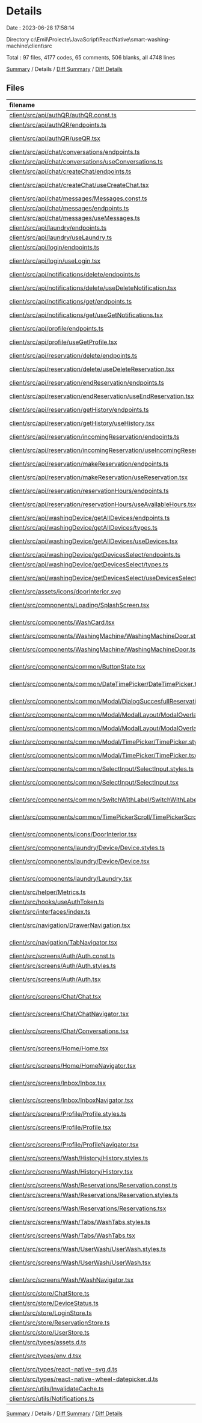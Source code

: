 # Details

Date : 2023-06-28 17:58:14

Directory c:\\Emil\\Proiecte\\JavaScript\\ReactNative\\smart-washing-machine\\client\\src

Total : 97 files,  4177 codes, 65 comments, 506 blanks, all 4748 lines

[Summary](results.md) / Details / [Diff Summary](diff.md) / [Diff Details](diff-details.md)

## Files
| filename | language | code | comment | blank | total |
| :--- | :--- | ---: | ---: | ---: | ---: |
| [client/src/api/authQR/authQR.const.ts](/client/src/api/authQR/authQR.const.ts) | TypeScript | 7 | 0 | 1 | 8 |
| [client/src/api/authQR/endpoints.ts](/client/src/api/authQR/endpoints.ts) | TypeScript | 26 | 0 | 3 | 29 |
| [client/src/api/authQR/useQR.tsx](/client/src/api/authQR/useQR.tsx) | TypeScript React | 17 | 0 | 2 | 19 |
| [client/src/api/chat/conversations/endpoints.ts](/client/src/api/chat/conversations/endpoints.ts) | TypeScript | 21 | 0 | 5 | 26 |
| [client/src/api/chat/conversations/useConversations.ts](/client/src/api/chat/conversations/useConversations.ts) | TypeScript | 26 | 1 | 5 | 32 |
| [client/src/api/chat/createChat/endpoints.ts](/client/src/api/chat/createChat/endpoints.ts) | TypeScript | 26 | 0 | 3 | 29 |
| [client/src/api/chat/createChat/useCreateChat.tsx](/client/src/api/chat/createChat/useCreateChat.tsx) | TypeScript React | 23 | 0 | 4 | 27 |
| [client/src/api/chat/messages/Messages.const.ts](/client/src/api/chat/messages/Messages.const.ts) | TypeScript | 12 | 0 | 3 | 15 |
| [client/src/api/chat/messages/endpoints.ts](/client/src/api/chat/messages/endpoints.ts) | TypeScript | 25 | 0 | 2 | 27 |
| [client/src/api/chat/messages/useMessages.ts](/client/src/api/chat/messages/useMessages.ts) | TypeScript | 14 | 1 | 2 | 17 |
| [client/src/api/laundry/endpoints.ts](/client/src/api/laundry/endpoints.ts) | TypeScript | 16 | 0 | 4 | 20 |
| [client/src/api/laundry/useLaundry.ts](/client/src/api/laundry/useLaundry.ts) | TypeScript | 26 | 0 | 5 | 31 |
| [client/src/api/login/endpoints.ts](/client/src/api/login/endpoints.ts) | TypeScript | 18 | 0 | 5 | 23 |
| [client/src/api/login/useLogin.tsx](/client/src/api/login/useLogin.tsx) | TypeScript React | 17 | 0 | 2 | 19 |
| [client/src/api/notifications/delete/endpoints.ts](/client/src/api/notifications/delete/endpoints.ts) | TypeScript | 31 | 0 | 3 | 34 |
| [client/src/api/notifications/delete/useDeleteNotification.tsx](/client/src/api/notifications/delete/useDeleteNotification.tsx) | TypeScript React | 19 | 0 | 2 | 21 |
| [client/src/api/notifications/get/endpoints.ts](/client/src/api/notifications/get/endpoints.ts) | TypeScript | 28 | 0 | 4 | 32 |
| [client/src/api/notifications/get/useGetNotifications.tsx](/client/src/api/notifications/get/useGetNotifications.tsx) | TypeScript React | 9 | 0 | 1 | 10 |
| [client/src/api/profile/endpoints.ts](/client/src/api/profile/endpoints.ts) | TypeScript | 31 | 0 | 4 | 35 |
| [client/src/api/profile/useGetProfile.tsx](/client/src/api/profile/useGetProfile.tsx) | TypeScript React | 10 | 0 | 1 | 11 |
| [client/src/api/reservation/delete/endpoints.ts](/client/src/api/reservation/delete/endpoints.ts) | TypeScript | 32 | 0 | 2 | 34 |
| [client/src/api/reservation/delete/useDeleteReservation.tsx](/client/src/api/reservation/delete/useDeleteReservation.tsx) | TypeScript React | 18 | 0 | 2 | 20 |
| [client/src/api/reservation/endReservation/endpoints.ts](/client/src/api/reservation/endReservation/endpoints.ts) | TypeScript | 29 | 0 | 4 | 33 |
| [client/src/api/reservation/endReservation/useEndReservation.tsx](/client/src/api/reservation/endReservation/useEndReservation.tsx) | TypeScript React | 24 | 0 | 2 | 26 |
| [client/src/api/reservation/getHistory/endpoints.ts](/client/src/api/reservation/getHistory/endpoints.ts) | TypeScript | 16 | 0 | 4 | 20 |
| [client/src/api/reservation/getHistory/useHistory.tsx](/client/src/api/reservation/getHistory/useHistory.tsx) | TypeScript React | 20 | 0 | 3 | 23 |
| [client/src/api/reservation/incomingReservation/endpoints.ts](/client/src/api/reservation/incomingReservation/endpoints.ts) | TypeScript | 21 | 1 | 3 | 25 |
| [client/src/api/reservation/incomingReservation/useIncomingReservation.tsx](/client/src/api/reservation/incomingReservation/useIncomingReservation.tsx) | TypeScript React | 13 | 0 | 1 | 14 |
| [client/src/api/reservation/makeReservation/endpoints.ts](/client/src/api/reservation/makeReservation/endpoints.ts) | TypeScript | 17 | 0 | 4 | 21 |
| [client/src/api/reservation/makeReservation/useReservation.tsx](/client/src/api/reservation/makeReservation/useReservation.tsx) | TypeScript React | 19 | 0 | 3 | 22 |
| [client/src/api/reservation/reservationHours/endpoints.ts](/client/src/api/reservation/reservationHours/endpoints.ts) | TypeScript | 16 | 0 | 3 | 19 |
| [client/src/api/reservation/reservationHours/useAvailableHours.tsx](/client/src/api/reservation/reservationHours/useAvailableHours.tsx) | TypeScript React | 35 | 0 | 4 | 39 |
| [client/src/api/washingDevice/getAllDevices/endpoints.ts](/client/src/api/washingDevice/getAllDevices/endpoints.ts) | TypeScript | 18 | 0 | 4 | 22 |
| [client/src/api/washingDevice/getAllDevices/types.ts](/client/src/api/washingDevice/getAllDevices/types.ts) | TypeScript | 15 | 0 | 0 | 15 |
| [client/src/api/washingDevice/getAllDevices/useDevices.tsx](/client/src/api/washingDevice/getAllDevices/useDevices.tsx) | TypeScript React | 12 | 1 | 3 | 16 |
| [client/src/api/washingDevice/getDevicesSelect/endpoints.ts](/client/src/api/washingDevice/getDevicesSelect/endpoints.ts) | TypeScript | 17 | 0 | 4 | 21 |
| [client/src/api/washingDevice/getDevicesSelect/types.ts](/client/src/api/washingDevice/getDevicesSelect/types.ts) | TypeScript | 10 | 0 | 2 | 12 |
| [client/src/api/washingDevice/getDevicesSelect/useDevicesSelect.tsx](/client/src/api/washingDevice/getDevicesSelect/useDevicesSelect.tsx) | TypeScript React | 28 | 0 | 2 | 30 |
| [client/src/assets/icons/doorInterior.svg](/client/src/assets/icons/doorInterior.svg) | XML | 13 | 0 | 1 | 14 |
| [client/src/components/Loading/SplashScreen.tsx](/client/src/components/Loading/SplashScreen.tsx) | TypeScript React | 25 | 0 | 3 | 28 |
| [client/src/components/WashCard.tsx](/client/src/components/WashCard.tsx) | TypeScript React | 41 | 0 | 5 | 46 |
| [client/src/components/WashingMachine/WashingMachineDoor.styles.ts](/client/src/components/WashingMachine/WashingMachineDoor.styles.ts) | TypeScript | 21 | 0 | 3 | 24 |
| [client/src/components/WashingMachine/WashingMachineDoor.tsx](/client/src/components/WashingMachine/WashingMachineDoor.tsx) | TypeScript React | 25 | 0 | 4 | 29 |
| [client/src/components/common/ButtonState.tsx](/client/src/components/common/ButtonState.tsx) | TypeScript React | 64 | 0 | 7 | 71 |
| [client/src/components/common/DateTimePicker/DateTimePicker.tsx](/client/src/components/common/DateTimePicker/DateTimePicker.tsx) | TypeScript React | 39 | 1 | 10 | 50 |
| [client/src/components/common/Modal/DialogSuccesfullReservation/SuccessfulReservation.tsx](/client/src/components/common/Modal/DialogSuccesfullReservation/SuccessfulReservation.tsx) | TypeScript React | 78 | 3 | 12 | 93 |
| [client/src/components/common/Modal/ModalLayout/ModalOverlay.styles.ts](/client/src/components/common/Modal/ModalLayout/ModalOverlay.styles.ts) | TypeScript | 5 | 0 | 1 | 6 |
| [client/src/components/common/Modal/ModalLayout/ModalOverlay.tsx](/client/src/components/common/Modal/ModalLayout/ModalOverlay.tsx) | TypeScript React | 48 | 0 | 3 | 51 |
| [client/src/components/common/Modal/TimePicker/TimePicker.styles.ts](/client/src/components/common/Modal/TimePicker/TimePicker.styles.ts) | TypeScript | 23 | 1 | 4 | 28 |
| [client/src/components/common/Modal/TimePicker/TimePicker.tsx](/client/src/components/common/Modal/TimePicker/TimePicker.tsx) | TypeScript React | 194 | 4 | 16 | 214 |
| [client/src/components/common/SelectInput/SelectInput.styles.ts](/client/src/components/common/SelectInput/SelectInput.styles.ts) | TypeScript | 5 | 0 | 1 | 6 |
| [client/src/components/common/SelectInput/SelectInput.tsx](/client/src/components/common/SelectInput/SelectInput.tsx) | TypeScript React | 154 | 0 | 12 | 166 |
| [client/src/components/common/SwitchWithLabel/SwitchWithLabel.tsx](/client/src/components/common/SwitchWithLabel/SwitchWithLabel.tsx) | TypeScript React | 39 | 0 | 6 | 45 |
| [client/src/components/common/TimePickerScroll/TimePickerScroll.tsx](/client/src/components/common/TimePickerScroll/TimePickerScroll.tsx) | TypeScript React | 260 | 0 | 18 | 278 |
| [client/src/components/icons/DoorInterior.tsx](/client/src/components/icons/DoorInterior.tsx) | TypeScript React | 30 | 0 | 2 | 32 |
| [client/src/components/laundry/Device/Device.styles.ts](/client/src/components/laundry/Device/Device.styles.ts) | TypeScript | 15 | 0 | 3 | 18 |
| [client/src/components/laundry/Device/Device.tsx](/client/src/components/laundry/Device/Device.tsx) | TypeScript React | 139 | 4 | 14 | 157 |
| [client/src/components/laundry/Laundry.tsx](/client/src/components/laundry/Laundry.tsx) | TypeScript React | 54 | 0 | 7 | 61 |
| [client/src/helper/Metrics.ts](/client/src/helper/Metrics.ts) | TypeScript | 8 | 0 | 4 | 12 |
| [client/src/hooks/useAuthToken.ts](/client/src/hooks/useAuthToken.ts) | TypeScript | 32 | 0 | 5 | 37 |
| [client/src/interfaces/index.ts](/client/src/interfaces/index.ts) | TypeScript | 33 | 0 | 7 | 40 |
| [client/src/navigation/DrawerNavigation.tsx](/client/src/navigation/DrawerNavigation.tsx) | TypeScript React | 72 | 0 | 10 | 82 |
| [client/src/navigation/TabNavigator.tsx](/client/src/navigation/TabNavigator.tsx) | TypeScript React | 123 | 0 | 7 | 130 |
| [client/src/screens/Auth/Auth.const.ts](/client/src/screens/Auth/Auth.const.ts) | TypeScript | 9 | 0 | 3 | 12 |
| [client/src/screens/Auth/Auth.styles.ts](/client/src/screens/Auth/Auth.styles.ts) | TypeScript | 8 | 0 | 4 | 12 |
| [client/src/screens/Auth/Auth.tsx](/client/src/screens/Auth/Auth.tsx) | TypeScript React | 169 | 2 | 13 | 184 |
| [client/src/screens/Chat/Chat.tsx](/client/src/screens/Chat/Chat.tsx) | TypeScript React | 146 | 0 | 20 | 166 |
| [client/src/screens/Chat/ChatNavigator.tsx](/client/src/screens/Chat/ChatNavigator.tsx) | TypeScript React | 22 | 0 | 5 | 27 |
| [client/src/screens/Chat/Conversations.tsx](/client/src/screens/Chat/Conversations.tsx) | TypeScript React | 65 | 1 | 5 | 71 |
| [client/src/screens/Home/Home.tsx](/client/src/screens/Home/Home.tsx) | TypeScript React | 87 | 0 | 16 | 103 |
| [client/src/screens/Home/HomeNavigator.tsx](/client/src/screens/Home/HomeNavigator.tsx) | TypeScript React | 55 | 0 | 5 | 60 |
| [client/src/screens/Inbox/Inbox.tsx](/client/src/screens/Inbox/Inbox.tsx) | TypeScript React | 60 | 3 | 6 | 69 |
| [client/src/screens/Inbox/InboxNavigator.tsx](/client/src/screens/Inbox/InboxNavigator.tsx) | TypeScript React | 15 | 0 | 5 | 20 |
| [client/src/screens/Profile/Profile.styles.ts](/client/src/screens/Profile/Profile.styles.ts) | TypeScript | 16 | 0 | 4 | 20 |
| [client/src/screens/Profile/Profile.tsx](/client/src/screens/Profile/Profile.tsx) | TypeScript React | 81 | 0 | 9 | 90 |
| [client/src/screens/Profile/ProfileNavigator.tsx](/client/src/screens/Profile/ProfileNavigator.tsx) | TypeScript React | 15 | 0 | 4 | 19 |
| [client/src/screens/Wash/History/History.styles.ts](/client/src/screens/Wash/History/History.styles.ts) | TypeScript | 6 | 0 | 1 | 7 |
| [client/src/screens/Wash/History/History.tsx](/client/src/screens/Wash/History/History.tsx) | TypeScript React | 97 | 0 | 6 | 103 |
| [client/src/screens/Wash/Reservations/Reservation.const.ts](/client/src/screens/Wash/Reservations/Reservation.const.ts) | TypeScript | 34 | 0 | 8 | 42 |
| [client/src/screens/Wash/Reservations/Reservation.styles.ts](/client/src/screens/Wash/Reservations/Reservation.styles.ts) | TypeScript | 9 | 0 | 3 | 12 |
| [client/src/screens/Wash/Reservations/Reservations.tsx](/client/src/screens/Wash/Reservations/Reservations.tsx) | TypeScript React | 351 | 0 | 30 | 381 |
| [client/src/screens/Wash/Tabs/WashTabs.styles.ts](/client/src/screens/Wash/Tabs/WashTabs.styles.ts) | TypeScript | 4 | 0 | 1 | 5 |
| [client/src/screens/Wash/Tabs/WashTabs.tsx](/client/src/screens/Wash/Tabs/WashTabs.tsx) | TypeScript React | 181 | 10 | 21 | 212 |
| [client/src/screens/Wash/UserWash/UserWash.styles.ts](/client/src/screens/Wash/UserWash/UserWash.styles.ts) | TypeScript | 11 | 0 | 3 | 14 |
| [client/src/screens/Wash/UserWash/UserWash.tsx](/client/src/screens/Wash/UserWash/UserWash.tsx) | TypeScript React | 215 | 6 | 26 | 247 |
| [client/src/screens/Wash/WashNavigator.tsx](/client/src/screens/Wash/WashNavigator.tsx) | TypeScript React | 4 | 17 | 6 | 27 |
| [client/src/store/ChatStore.ts](/client/src/store/ChatStore.ts) | TypeScript | 47 | 0 | 5 | 52 |
| [client/src/store/DeviceStatus.ts](/client/src/store/DeviceStatus.ts) | TypeScript | 9 | 0 | 2 | 11 |
| [client/src/store/LoginStore.ts](/client/src/store/LoginStore.ts) | TypeScript | 14 | 0 | 2 | 16 |
| [client/src/store/ReservationStore.ts](/client/src/store/ReservationStore.ts) | TypeScript | 75 | 0 | 7 | 82 |
| [client/src/store/UserStore.ts](/client/src/store/UserStore.ts) | TypeScript | 22 | 0 | 3 | 25 |
| [client/src/types/assets.d.ts](/client/src/types/assets.d.ts) | TypeScript | 4 | 0 | 1 | 5 |
| [client/src/types/env.d.tsx](/client/src/types/env.d.tsx) | TypeScript React | 8 | 0 | 1 | 9 |
| [client/src/types/react-native-svg.d.ts](/client/src/types/react-native-svg.d.ts) | TypeScript | 7 | 0 | 0 | 7 |
| [client/src/types/react-native-wheel-datepicker.d.ts](/client/src/types/react-native-wheel-datepicker.d.ts) | TypeScript | 1 | 0 | 0 | 1 |
| [client/src/utils/InvalidateCache.ts](/client/src/utils/InvalidateCache.ts) | TypeScript | 5 | 0 | 1 | 6 |
| [client/src/utils/Notifications.ts](/client/src/utils/Notifications.ts) | TypeScript | 23 | 9 | 4 | 36 |

[Summary](results.md) / Details / [Diff Summary](diff.md) / [Diff Details](diff-details.md)